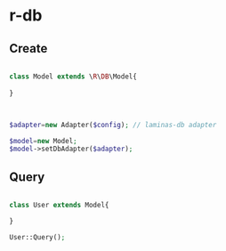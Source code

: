 # r-db


## Create
```php

class Model extends \R\DB\Model{
    
}



$adapter=new Adapter($config); // laminas-db adapter

$model=new Model;
$model->setDbAdapter($adapter);


```

## Query
```php

class User extends Model{

}

User::Query();
```







